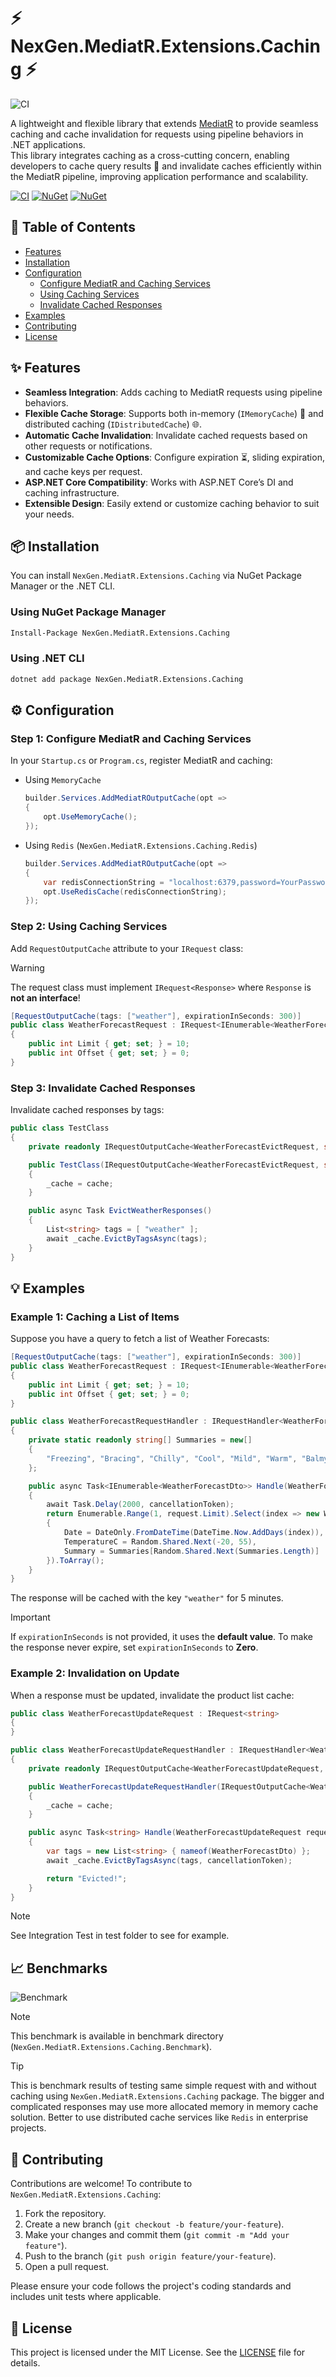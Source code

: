﻿# ⚡ NexGen.MediatR.Extensions.Caching ⚡

![CI](https://raw.githubusercontent.com/MatinGhanbari/NexGen.MediatR.Extensions.Caching/main/assets/images/logo.png)

A lightweight and flexible library that extends [MediatR](https://github.com/jbogard/MediatR) to provide seamless caching and cache invalidation for requests using pipeline behaviors in .NET applications.  
This library integrates caching as a cross-cutting concern, enabling developers to cache query results 🚀 and invalidate caches efficiently within the MediatR pipeline, improving application performance and scalability.

[![CI](https://img.shields.io/github/actions/workflow/status/MatinGhanbari/NexGen.MediatR.Extensions.Caching/.github%2Fworkflows%2Fci.yml?style=for-the-badge)](https://github.com/MatinGhanbari/NexGen.MediatR.Extensions.Caching/actions/workflows/ci.yml)
[![NuGet](https://img.shields.io/nuget/vpre/NexGen.MediatR.Extensions.Caching.svg?style=for-the-badge)](https://www.nuget.org/packages/NexGen.MediatR.Extensions.Caching)
[![NuGet](https://img.shields.io/nuget/dt/NexGen.MediatR.Extensions.Caching?style=for-the-badge)](https://www.nuget.org/packages/NexGen.MediatR.Extensions.Caching)

## 📑 Table of Contents

- [Features](#-features)
- [Installation](#-installation)
- [Configuration](#%EF%B8%8F-configuration)
  - [Configure MediatR and Caching Services](#step-1-configure-mediatr-and-caching-services)
  - [Using Caching Services](#step-2-using-caching-services)
  - [Invalidate Cached Responses](#step-3-invalidate-cached-responses)
- [Examples](#-examples)
- [Contributing](#-contributing)
- [License](#-license)

## ✨ Features

- **Seamless Integration**: Adds caching to MediatR requests using pipeline behaviors.
- **Flexible Cache Storage**: Supports both in-memory (`IMemoryCache`) 💾 and distributed caching (`IDistributedCache`) 🌐.
- **Automatic Cache Invalidation**: Invalidate cached requests based on other requests or notifications.
- **Customizable Cache Options**: Configure expiration ⏳, sliding expiration, and cache keys per request.
- **ASP.NET Core Compatibility**: Works with ASP.NET Core’s DI and caching infrastructure.
- **Extensible Design**: Easily extend or customize caching behavior to suit your needs.

## 📦 Installation

You can install `NexGen.MediatR.Extensions.Caching` via NuGet Package Manager or the .NET CLI.

### Using NuGet Package Manager

```bash
Install-Package NexGen.MediatR.Extensions.Caching
```

### Using .NET CLI

```bash
dotnet add package NexGen.MediatR.Extensions.Caching
```

## ⚙️ Configuration

### Step 1: Configure MediatR and Caching Services

In your `Startup.cs` or `Program.cs`, register MediatR and caching:

- Using `MemoryCache`

  ```csharp
  builder.Services.AddMediatROutputCache(opt =>
  {
      opt.UseMemoryCache();
  });
  ```

- Using `Redis` (`NexGen.MediatR.Extensions.Caching.Redis`)

  ```csharp
  builder.Services.AddMediatROutputCache(opt =>
  {
      var redisConnectionString = "localhost:6379,password=YourPassword";
      opt.UseRedisCache(redisConnectionString);
  });
  ```

### Step 2: Using Caching Services

Add `RequestOutputCache` attribute to your `IRequest` class:
> [!WARNING]
> The request class must implement `IRequest<Response>` where `Response` is **not an interface**!

```csharp
[RequestOutputCache(tags: ["weather"], expirationInSeconds: 300)]
public class WeatherForecastRequest : IRequest<IEnumerable<WeatherForecastDto>>
{
    public int Limit { get; set; } = 10;
    public int Offset { get; set; } = 0;
}
```

### Step 3: Invalidate Cached Responses

Invalidate cached responses by tags:

```csharp
public class TestClass
{
    private readonly IRequestOutputCache<WeatherForecastEvictRequest, string> _cache;

    public TestClass(IRequestOutputCache<WeatherForecastEvictRequest, string> cache)
    {
        _cache = cache;
    }

    public async Task EvictWeatherResponses()
    {
        List<string> tags = [ "weather" ];
        await _cache.EvictByTagsAsync(tags);
    }
}
```

## 💡 Examples

### Example 1: Caching a List of Items

Suppose you have a query to fetch a list of Weather Forecasts:

```csharp
[RequestOutputCache(tags: ["weather"], expirationInSeconds: 300)]
public class WeatherForecastRequest : IRequest<IEnumerable<WeatherForecastDto>>
{
    public int Limit { get; set; } = 10;
    public int Offset { get; set; } = 0;
}

public class WeatherForecastRequestHandler : IRequestHandler<WeatherForecastRequest, IEnumerable<WeatherForecastDto>>
{
    private static readonly string[] Summaries = new[]
    {
        "Freezing", "Bracing", "Chilly", "Cool", "Mild", "Warm", "Balmy", "Hot", "Sweltering", "Scorching"
    };

    public async Task<IEnumerable<WeatherForecastDto>> Handle(WeatherForecastRequest request, CancellationToken cancellationToken)
    {
        await Task.Delay(2000, cancellationToken);
        return Enumerable.Range(1, request.Limit).Select(index => new WeatherForecastDto
        {
            Date = DateOnly.FromDateTime(DateTime.Now.AddDays(index)),
            TemperatureC = Random.Shared.Next(-20, 55),
            Summary = Summaries[Random.Shared.Next(Summaries.Length)]
        }).ToArray();
    }
}
```

The response will be cached with the key `"weather"` for 5 minutes.

> [!IMPORTANT]  
> If `expirationInSeconds` is not provided, it uses the **default value**. To make the response never expire, set `expirationInSeconds` to **Zero**.

### Example 2: Invalidation on Update

When a response must be updated, invalidate the product list cache:

```csharp
public class WeatherForecastUpdateRequest : IRequest<string>
{
}

public class WeatherForecastUpdateRequestHandler : IRequestHandler<WeatherForecastUpdateRequest, string>
{
    private readonly IRequestOutputCache<WeatherForecastUpdateRequest, string> _cache;

    public WeatherForecastUpdateRequestHandler(IRequestOutputCache<WeatherForecastUpdateRequest, string> cache)
    {
        _cache = cache;
    }

    public async Task<string> Handle(WeatherForecastUpdateRequest request, CancellationToken cancellationToken)
    {
        var tags = new List<string> { nameof(WeatherForecastDto) };
        await _cache.EvictByTagsAsync(tags, cancellationToken);

        return "Evicted!";
    }
}
```

> [!NOTE]
> See Integration Test in test folder to see for example.

## 📈 Benchmarks

![Benchmark](https://raw.githubusercontent.com/MatinGhanbari/NexGen.MediatR.Extensions.Caching/main/assets/images/benchmark.png)

> [!NOTE]
> This benchmark is available in benchmark directory (`NexGen.MediatR.Extensions.Caching.Benchmark`).

> [!TIP]
> This is benchmark results of testing same simple request with and without caching using `NexGen.MediatR.Extensions.Caching` package.
> The bigger and complicated responses may use more allocated memory in memory cache solution.
> Better to use distributed cache services like `Redis` in enterprise projects.

## 🤝 Contributing

Contributions are welcome! To contribute to `NexGen.MediatR.Extensions.Caching`:

1. Fork the repository.
2. Create a new branch (`git checkout -b feature/your-feature`).
3. Make your changes and commit them (`git commit -m "Add your feature"`).
4. Push to the branch (`git push origin feature/your-feature`).
5. Open a pull request.

Please ensure your code follows the project's coding standards and includes unit tests where applicable.

## 📃 License

This project is licensed under the MIT License. See the [LICENSE](LICENSE) file for details.
